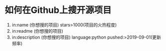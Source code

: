 # 如何在Github上搜开源项目
1. in:name   (你想搜的项目)   stars>1000(项目的火热程度)   
2. in:readme   (你想搜的项目)  
3. in:description   (你想搜的项目)   language:python    pushed:>2019-09-01(更新频率)    